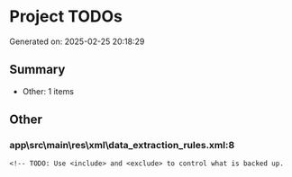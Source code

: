 # Project TODOs

Generated on: 2025-02-25 20:18:29

## Summary

- Other: 1 items

## Other

### app\src\main\res\xml\data_extraction_rules.xml:8
```
<!-- TODO: Use <include> and <exclude> to control what is backed up.
```

